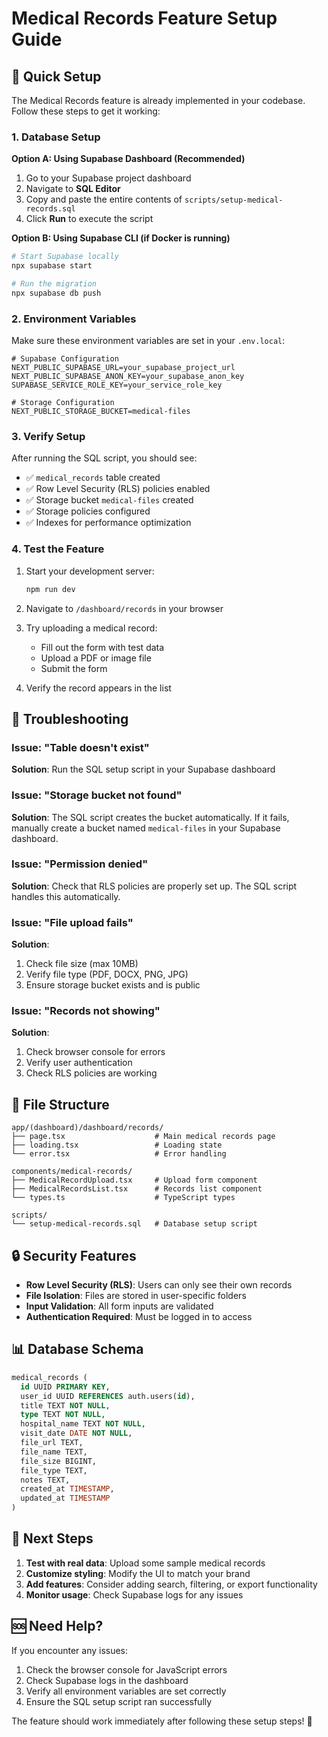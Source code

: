 # Medical Records Feature Setup Guide

## 🚀 Quick Setup

The Medical Records feature is already implemented in your codebase. Follow these steps to get it working:

### 1. Database Setup

**Option A: Using Supabase Dashboard (Recommended)**

1. Go to your Supabase project dashboard
2. Navigate to **SQL Editor**
3. Copy and paste the entire contents of `scripts/setup-medical-records.sql`
4. Click **Run** to execute the script

**Option B: Using Supabase CLI (if Docker is running)**

```bash
# Start Supabase locally
npx supabase start

# Run the migration
npx supabase db push
```

### 2. Environment Variables

Make sure these environment variables are set in your `.env.local`:

```env
# Supabase Configuration
NEXT_PUBLIC_SUPABASE_URL=your_supabase_project_url
NEXT_PUBLIC_SUPABASE_ANON_KEY=your_supabase_anon_key
SUPABASE_SERVICE_ROLE_KEY=your_service_role_key

# Storage Configuration
NEXT_PUBLIC_STORAGE_BUCKET=medical-files
```

### 3. Verify Setup

After running the SQL script, you should see:

- ✅ `medical_records` table created
- ✅ Row Level Security (RLS) policies enabled
- ✅ Storage bucket `medical-files` created
- ✅ Storage policies configured
- ✅ Indexes for performance optimization

### 4. Test the Feature

1. Start your development server:

   ```bash
   npm run dev
   ```

2. Navigate to `/dashboard/records` in your browser

3. Try uploading a medical record:

   - Fill out the form with test data
   - Upload a PDF or image file
   - Submit the form

4. Verify the record appears in the list

## 🔧 Troubleshooting

### Issue: "Table doesn't exist"

**Solution**: Run the SQL setup script in your Supabase dashboard

### Issue: "Storage bucket not found"

**Solution**: The SQL script creates the bucket automatically. If it fails, manually create a bucket named `medical-files` in your Supabase dashboard.

### Issue: "Permission denied"

**Solution**: Check that RLS policies are properly set up. The SQL script handles this automatically.

### Issue: "File upload fails"

**Solution**:

1. Check file size (max 10MB)
2. Verify file type (PDF, DOCX, PNG, JPG)
3. Ensure storage bucket exists and is public

### Issue: "Records not showing"

**Solution**:

1. Check browser console for errors
2. Verify user authentication
3. Check RLS policies are working

## 📁 File Structure

```
app/(dashboard)/dashboard/records/
├── page.tsx                    # Main medical records page
├── loading.tsx                 # Loading state
└── error.tsx                   # Error handling

components/medical-records/
├── MedicalRecordUpload.tsx     # Upload form component
├── MedicalRecordsList.tsx      # Records list component
└── types.ts                    # TypeScript types

scripts/
└── setup-medical-records.sql   # Database setup script
```

## 🔒 Security Features

- **Row Level Security (RLS)**: Users can only see their own records
- **File Isolation**: Files are stored in user-specific folders
- **Input Validation**: All form inputs are validated
- **Authentication Required**: Must be logged in to access

## 📊 Database Schema

```sql
medical_records (
  id UUID PRIMARY KEY,
  user_id UUID REFERENCES auth.users(id),
  title TEXT NOT NULL,
  type TEXT NOT NULL,
  hospital_name TEXT NOT NULL,
  visit_date DATE NOT NULL,
  file_url TEXT,
  file_name TEXT,
  file_size BIGINT,
  file_type TEXT,
  notes TEXT,
  created_at TIMESTAMP,
  updated_at TIMESTAMP
)
```

## 🎯 Next Steps

1. **Test with real data**: Upload some sample medical records
2. **Customize styling**: Modify the UI to match your brand
3. **Add features**: Consider adding search, filtering, or export functionality
4. **Monitor usage**: Check Supabase logs for any issues

## 🆘 Need Help?

If you encounter any issues:

1. Check the browser console for JavaScript errors
2. Check Supabase logs in the dashboard
3. Verify all environment variables are set correctly
4. Ensure the SQL setup script ran successfully

The feature should work immediately after following these setup steps! 🎉
